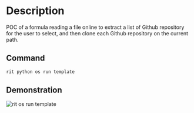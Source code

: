 # Description

POC of a formula reading a file online to extract a list of Github repository for the user to select, and then clone each Github repository on the current path.

## Command

```bash
rit python os run template
```

## Demonstration

![rit os run template](https://user-images.githubusercontent.com/22433243/129926639-f988ca50-c1ef-426b-b016-8c52a29069d3.png)
